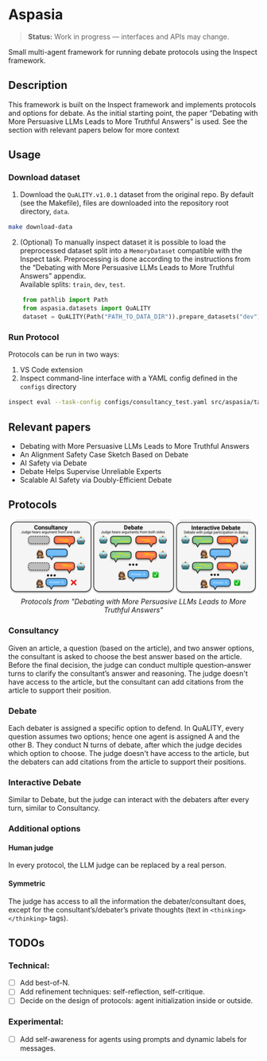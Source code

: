 # Aspasia

> **Status:** Work in progress — interfaces and APIs may change.

Small multi-agent framework for running debate protocols using the Inspect framework.

## Description

This framework is built on the Inspect framework and implements protocols and options for debate. As the initial starting point, the paper “Debating with More Persuasive LLMs Leads to More Truthful Answers” is used. See the section with relevant papers below for more context

## Usage
### Download dataset

1. Download the `QuALITY.v1.0.1` dataset from the original repo. By default (see the Makefile), files are downloaded into the repository root directory, `data`.
```bash
make download-data
```

2. (Optional) To manually inspect dataset it is possible to load the preprocessed dataset split into a `MemoryDataset` compatible with the Inspect task. Preprocessing is done according to the instructions from the “Debating with More Persuasive LLMs Leads to More Truthful Answers” appendix.  
Available splits: `train`, `dev`, `test`.

```python
    from pathlib import Path
    from aspasia.datasets import QuALITY
    dataset = QuALITY(Path("PATH_TO_DATA_DIR")).prepare_datasets("dev")
```

### Run Protocol
Protocols can be run in two ways:

1. VS Code extension
2. Inspect command-line interface with a YAML config defined in the `configs` directory

```bash
inspect eval --task-config configs/consultancy_test.yaml src/aspasia/tasks.py@consultancy_runner
```

## Relevant papers
 - Debating with More Persuasive LLMs Leads to More Truthful Answers
 - An Alignment Safety Case Sketch Based on Debate
 - AI Safety via Debate
 - Debate Helps Supervise Unreliable Experts
 - Scalable AI Safety via Doubly-Efficient Debate

## Protocols
<p align="center">
  <img src="img/debate_protocols_from_paper.png" alt="debate protocols from the paper"/>
  <br>
  <em>Protocols from "Debating with More Persuasive LLMs Leads to More Truthful Answers"</em>
</p>

### Consultancy
Given an article, a question (based on the article), and two answer options, the consultant is asked to choose the best answer based on the article. Before the final decision, the judge can conduct multiple question–answer turns to clarify the consultant’s answer and reasoning. The judge doesn't have access to the article, but the consultant can add citations from the article to support their position.

### Debate
Each debater is assigned a specific option to defend. In QuALITY, every question assumes two options; hence one agent is assigned A and the other B. They conduct N turns of debate, after which the judge decides which option to choose. The judge doesn't have access to the article, but the debaters can add citations from the article to support their positions.

### Interactive Debate
Similar to Debate, but the judge can interact with the debaters after every turn, similar to Consultancy.

### Additional options

#### Human judge
In every protocol, the LLM judge can be replaced by a real person.

#### Symmetric 
The judge has access to all the information the debater/consultant does, except for the consultant’s/debater’s private thoughts (text in `<thinking></thinking>` tags).

## TODOs

### Technical:
- [ ] Add best-of-N.
- [ ] Add refinement techniques: self-reflection, self-critique.
- [ ] Decide on the design of protocols: agent initialization inside or outside.

### Experimental:
- [ ] Add self-awareness for agents using prompts and dynamic labels for messages.
